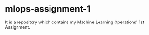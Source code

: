 # mlops-assignment-1
It is a repository which contains my Machine Learning Operations' 1st Assignment.
